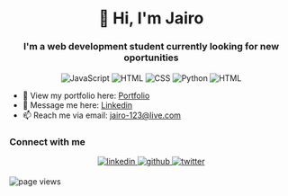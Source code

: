 <h1 align="center">👋 Hi, I'm Jairo</h1> 
<h3 align="center">I'm a web development student currently looking for new oportunities</h3>

<p align="center">
  <img align="center" src="https://img.shields.io/badge/javascript-%23323330.svg?style=for-the-badge&logo=javascript&logoColor=%23F7DF1E" alt="JavaScript" />
  <img align="center" src="https://img.shields.io/badge/html5-%23E34F26.svg?style=for-the-badge&logo=html5&logoColor=white" alt="HTML" />
  <img align="center" src="https://img.shields.io/badge/css3-%231572B6.svg?style=for-the-badge&logo=css3&logoColor=white" alt="CSS" />
  <img align="center" src="https://img.shields.io/badge/python-%2314354C.svg?style=for-the-badge&logo=python&logoColor=white" alt="Python" />
   <img align="center" src="https://img.shields.io/badge/Terminal-2E2E2E?style=for-the-badge&logo=Windows+Terminal&logoColor=ffffff" alt="HTML" />
</p>


- 👀 View my portfolio here: [Portfolio](https://jairogarcia1.github.io/Portfolio/)
- 💬 Message me here: [Linkedin](https://www.linkedin.com/in/jairo-garc%C3%ADa/)
- 📫 Reach me via email: [jairo-123@live.com](jairo-123@live.com)



### Connect with me  
<div align="center">
<a href="https://www.linkedin.com/in/jairo-garc%C3%ADa/" target="_blank">
<img src=https://img.shields.io/badge/linkedin-%231E77B5.svg?&style=for-the-badge&logo=linkedin&logoColor=white alt=linkedin style="margin-bottom: 5px;" />
</a>  
<a href="https://github.com/jairogarcia1?tab=repositories" target="_blank">
<img src=https://img.shields.io/badge/github-%2324292e.svg?&style=for-the-badge&logo=github&logoColor=white alt=github style="margin-bottom: 5px;" />
</a>
<a href="https://www.twitter.com/ga22068100/" target="_blank">
<img src=https://img.shields.io/badge/Jairogarcia__-%231DA1F2.svg?style=for-the-badge&logo=Twitter&logoColor=white alt=twitter style="margin-bottom: 5px;" />
</a>
</div> 

![page views](https://komarev.com/ghpvc/?username=jairogarcia1&label=visitors)
